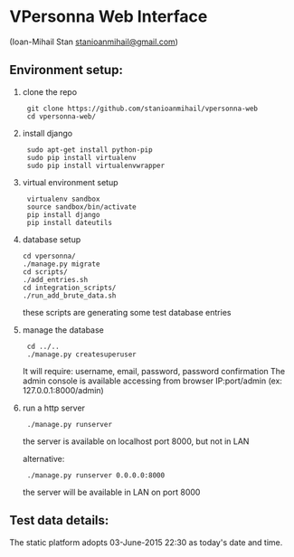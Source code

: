 # VPersonna Web Interface
(Ioan-Mihail Stan stanioanmihail@gmail.com)

## Environment setup:

1. clone the repo

        git clone https://github.com/stanioanmihail/vpersonna-web
        cd vpersonna-web/

2. install django

        sudo apt-get install python-pip
        sudo pip install virtualenv
        sudo pip install virtualenvwrapper

3. virtual environment setup

        virtualenv sandbox
        source sandbox/bin/activate
        pip install django
        pip install dateutils

4.  database setup

        cd vpersonna/
        ./manage.py migrate
        cd scripts/
        ./add_entries.sh 
        cd integration_scripts/ 
        ./run_add_brute_data.sh
    
    these scripts are generating some test database entries

5. manage the database

        cd ../..
        ./manage.py createsuperuser

    It will require: username, email, password, password confirmation
    The admin console is available accessing from browser IP:port/admin (ex: 127.0.0.1:8000/admin)

6. run a http server

        ./manage.py runserver 

    the server is available on localhost port 8000, but not in LAN

    alternative:

        ./manage.py runserver 0.0.0.0:8000 

    the server will be available in LAN on port 8000


## Test data details:

The static platform adopts 03-June-2015 22:30 as today's date and time.
